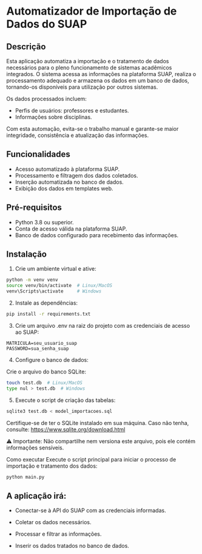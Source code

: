 # Automatizador de Importação de Dados do SUAP

## Descrição

Esta aplicação automatiza a importação e o tratamento de dados necessários para o pleno funcionamento de sistemas acadêmicos integrados. O sistema acessa as informações na plataforma SUAP, realiza o processamento adequado e armazena os dados em um banco de dados, tornando-os disponíveis para utilização por outros sistemas.

Os dados processados incluem:

- Perfis de usuários: professores e estudantes.
- Informações sobre disciplinas.

Com esta automação, evita-se o trabalho manual e garante-se maior integridade, consistência e atualização das informações.

## Funcionalidades

- Acesso automatizado à plataforma SUAP.
- Processamento e filtragem dos dados coletados.
- Inserção automatizada no banco de dados.
- Exibição dos dados em templates web.

## Pré-requisitos

- Python 3.8 ou superior.
- Conta de acesso válida na plataforma SUAP.
- Banco de dados configurado para recebimento das informações.

## Instalação

1. Crie um ambiente virtual e ative:

```bash
python -m venv venv
source venv/bin/activate  # Linux/MacOS
venv\Scripts\activate     # Windows
```
2. Instale as dependências:

```bash
pip install -r requirements.txt
```

3. Crie um arquivo .env na raiz do projeto com as credenciais de acesso ao SUAP:

```env
MATRICULA=seu_usuario_suap
PASSWORD=sua_senha_suap
```
4. Configure o banco de dados:

Crie o arquivo do banco SQLite:

```bash
touch test.db  # Linux/MacOS
type nul > test.db  # Windows
```
5. Execute o script de criação das tabelas:

```bash
sqlite3 test.db < model_importacoes.sql
```
Certifique-se de ter o SQLite instalado em sua máquina. Caso não tenha, consulte: https://www.sqlite.org/download.html

⚠️ Importante: Não compartilhe nem versiona este arquivo, pois ele contém informações sensíveis.

Como executar
Execute o script principal para iniciar o processo de importação e tratamento dos dados:

```bash
python main.py
```
## A aplicação irá:

- Conectar-se à API do SUAP com as credenciais informadas.

- Coletar os dados necessários.

- Processar e filtrar as informações.

- Inserir os dados tratados no banco de dados.

